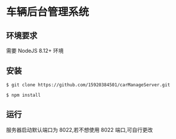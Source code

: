# 车辆后台管理系统

## 环境要求
需要 NodeJS 8.12+ 环境

## 安装

  ```
  $ git clone https://github.com/15920384501/carManageServer.git
  
  $ npm install
  ````
  

## 运行
服务器启动默认端口为 8022,若不想使用 8022 端口,可自行更改


